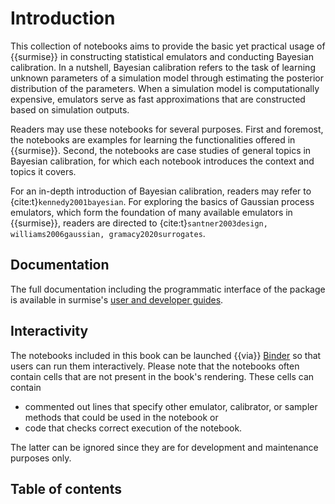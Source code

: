 # Introduction

This collection of notebooks aims to provide the basic yet practical 
usage of {{surmise}} in constructing statistical emulators and conducting 
Bayesian calibration.  In a nutshell, Bayesian calibration refers to the task
of learning unknown parameters of a simulation model through estimating the 
posterior distribution of the parameters.  When a simulation model is computationally
expensive, emulators serve as fast approximations that are constructed based on 
simulation outputs. 

Readers may use these notebooks for several purposes.
First and foremost, the notebooks are examples for learning the functionalities 
offered in {{surmise}}.  Second, the notebooks are case studies of general topics 
in Bayesian calibration, for which each notebook introduces the context and topics
it covers.

For an in-depth introduction of Bayesian calibration, readers may refer to 
{cite:t}`kennedy2001bayesian`.  For exploring the basics of Gaussian process 
emulators, which form the foundation of many available emulators in {{surmise}}, 
readers are directed to {cite:t}`santner2003design, williams2006gaussian, gramacy2020surrogates`.


## Documentation
The full documentation including the programmatic interface of the package is
available in surmise's [user and developer guides](https://surmise.readthedocs.io).

## Interactivity
The notebooks included in this book can be launched {{via}}
[Binder](https://jupyter.org/binder) so that users can run them interactively.
Please note that the notebooks often contain cells that are not present in the
book's rendering.  These cells can contain

* commented out lines that specify other emulator, calibrator, or sampler
  methods that could be used in the notebook or
* code that checks correct execution of the notebook.

The latter can be ignored since they are for development and maintenance
purposes only.

## Table of contents

```{tableofcontents}
```
